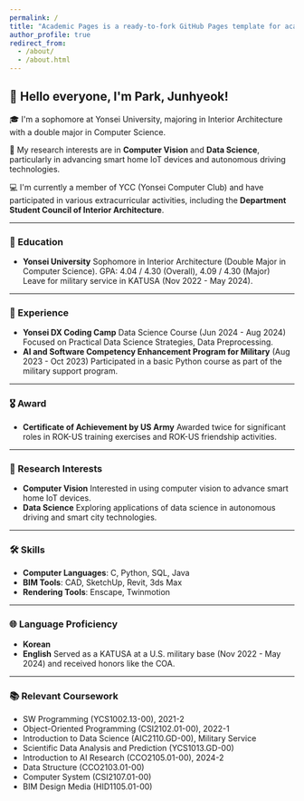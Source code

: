 ```yaml
---
permalink: /
title: "Academic Pages is a ready-to-fork GitHub Pages template for academic personal websites"
author_profile: true
redirect_from: 
  - /about/
  - /about.html
---
```

## 👋 Hello everyone, I'm Park, Junhyeok!

🎓 I'm a sophomore at Yonsei University, majoring in Interior Architecture with a double major in Computer Science.

📖 My research interests are in **Computer Vision** and **Data Science**, particularly in advancing smart home IoT devices and autonomous driving technologies.

💻 I'm currently a member of YCC (Yonsei Computer Club) and have participated in various extracurricular activities, including the **Department Student Council of Interior Architecture**.

------

### 🏅 Education

- **Yonsei University**
  Sophomore in Interior Architecture (Double Major in Computer Science).
  GPA: 4.04 / 4.30 (Overall), 4.09 / 4.30 (Major)
  Leave for military service in KATUSA (Nov 2022 - May 2024).

------

### 💼 Experience

- **Yonsei DX Coding Camp**
  Data Science Course (Jun 2024 - Aug 2024)
  Focused on Practical Data Science Strategies, Data Preprocessing.
- **AI and Software Competency Enhancement Program for Military**
  (Aug 2023 - Oct 2023)
  Participated in a basic Python course as part of the military support program.

------

### 🎖️ Award

- **Certificate of Achievement by US Army**
  Awarded twice for significant roles in ROK-US training exercises and ROK-US friendship activities.

------

### 🔬 Research Interests

- **Computer Vision**
  Interested in using computer vision to advance smart home IoT devices.
- **Data Science**
  Exploring applications of data science in autonomous driving and smart city technologies.

------

### 🛠️ Skills

- **Computer Languages**: C, Python, SQL, Java
- **BIM Tools**: CAD, SketchUp, Revit, 3ds Max
- **Rendering Tools**: Enscape, Twinmotion

------

### 🌐 Language Proficiency

- **Korean** 
- **English**
  Served as a KATUSA at a U.S. military base (Nov 2022 - May 2024) and received honors like the COA.

------

### 📚 Relevant Coursework

- SW Programming (YCS1002.13-00), 2021-2
- Object-Oriented Programming (CSI2102.01-00), 2022-1
- Introduction to Data Science (AIC2110.GD-00), Military Service
- Scientific Data Analysis and Prediction (YCS1013.GD-00)
- Introduction to AI Research (CCO2105.01-00), 2024-2
- Data Structure (CCO2103.01-00)
- Computer System (CSI2107.01-00)
- BIM Design Media (HID1105.01-00)
